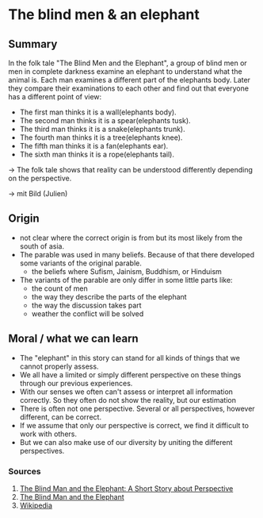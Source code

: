 # The blind men & an elephant

## Summary
In the folk tale "The Blind Men and the Elephant", a group of blind men or men in complete darkness examine an elephant to understand what the animal is.
Each man examines a different part of the elephants body. Later they compare their examinations to each other and find out that everyone has a different point of view:

- The first man thinks it is a wall(elephants body).
- The second man thinks it is a spear(elephants tusk).
- The third man thinks it is a snake(elephants trunk).
- The fourth man thinks it is a tree(elephants knee).
- The fifth man thinks it is a fan(elephants ear).
- The sixth man thinks it is a rope(elephants tail).

-> The folk tale shows that reality can be understood differently depending on the perspective.

-> mit Bild (Julien)

## Origin 
- not clear where the correct origin is from but its most likely from the south of asia.
- The parable was used in many beliefs. Because of that there developed some variants of the original parable.
  - the beliefs where Sufism, Jainism, Buddhism, or Hinduism
- The variants of the parable are only differ in some little parts like:
  - the count of men
  - the way they describe the parts of the elephant
  - the way the discussion takes part
  - weather the conflict will be solved

## Moral / what we can learn 
- The "elephant" in this story can stand for all kinds of things that we cannot properly assess.
- We all have a limited or simply different perspective on these things through our previous experiences.
- With our senses we often can't assess or interpret all information correctly. So they often do not show the reality, but our estimation
- There is often not one perspective. Several or all perspectives, however different, can be correct.
- If we assume that only our perspective is correct, we find it difficult to work with others.
- But we can also make use of our diversity by uniting the different perspectives.

### Sources
1. [The Blind Man and the Elephant: A Short Story about Perspective](https://www.sloww.co/blind-men-elephant/)
2. [The Blind Man and the Elephant](https://www.peacecorps.gov/educators/resources/story-blind-men-and-elephant/)
3. [Wikipedia](https://de.wikipedia.org/wiki/Die_blinden_M%C3%A4nner_und_der_Elefant)
